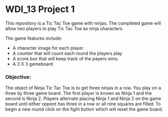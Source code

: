 # WDI_13 Project 1

This repository is a Tic Tac Toe game with ninjas.  The completed game will allow two players to play Tic Tac Toe as ninja characters.

The game features include:

 * A character image for each player
 * A counter that will count each round the players play
 * A score box that will keep track of the payers wins.
 * A 3 X 3 gameboard
 

### Objective:

The object of Ninja Tic Tac Toe is to get three ninjas in a row. You play on a three by three game board. The first player is known as Ninja 1 and the second is Ninja 2. Players alternate placing Ninja 1 and Ninja 2 on the game board until either oppent has three in a row or all nine squares are filled.
To begin a new round click on the fight button which will reset the game board.
